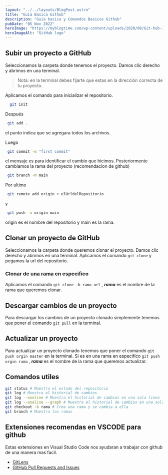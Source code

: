 ```yaml
---
layout: "../../layouts/BlogPost.astro"
title: "Guia Basica Github"
description: "Guia basica y Comandos Basicos Github"
pubDate: "05 Nov 2022"
heroImage: "https://myblogtime.com/wp-content/uploads/2020/08/Git-hub-1.png"
heroImageAlt: "GitHub logo"
---
```


## Subir un proyecto a GitHub

Seleccionamos la carpeta donde tenemos el proyecto. Damos clic derecho y abrimos en una terminal.

> Nota: en la terminal debes fijarte que estas en la dirección correcta de tu proyecto.

Aplicamos el comando para inicializar el repositorio.
```bash
  git init
```
 
Después
```bash
 git add .
```
el punto indica que se agregara todos los archivos.

Luego 
```bash
 git commit -m "first commit"
```
el mensaje es para identificar el cambio que hicimos. Posteriormente cambiamos la rama del proyecto (recomendacion de github)
```bash
 git branch -M main
```
Por ultimo 
```bash
 git remote add origin + elUrldelRepositorio
``` 
y
```bash
 git push -u origin main
``` 
origin es el nombre del repositorio y main es la rama.

## Clonar un proyecto de GitHub

Seleccionamos la carpeta donde queremos clonar el proyecto. Damos clic derecho y abrimos en una terminal.
Aplicamos el comando `git clone` y pegamos la url del repositorio.

### Clonar de una rama en especifico

Aplicamos el comando `git clone -b rama url` , **_rama_** es el nombre de la rama que queremos clonar.

## Descargar cambios de un proyecto

Para descargar los cambios de un proyecto clonado simplemente tenemos que poner el comando `git pull` en la terminal.

## Actualizar un proyecto

Para actualizar un proyecto clonado tenemos que poner el comando `git push orgin master` en la terminal.
Si es en una rama en especifico `git push orgin rama` , **_rama_** es el nombre de la rama que queremos actualizar.

## Comandos utiles

```bash
git status # Muestra el estado del repositorio
git log # Muestra el historial de cambios
git log --oneline # Muestra el historial de cambios en una sola linea
git log --oneline --graph # Muestra el historial de cambios en una sola linea con un grafico
git checkout -b rama # Crea una rama y se cambia a ella
git branch # Muestra las ramas
```

## Extensiones recomendas en VSCODE para github

Estas extensiones en Visual Studio Code nos ayudaran a trabajar con github de una manera mas facil.

- [GitLens](https://marketplace.visualstudio.com/items?itemName=eamodio.gitlens)
- [GitHub Pull Requests and Issues](https://marketplace.visualstudio.com/items?itemName=GitHub.vscode-pull-request-github)
